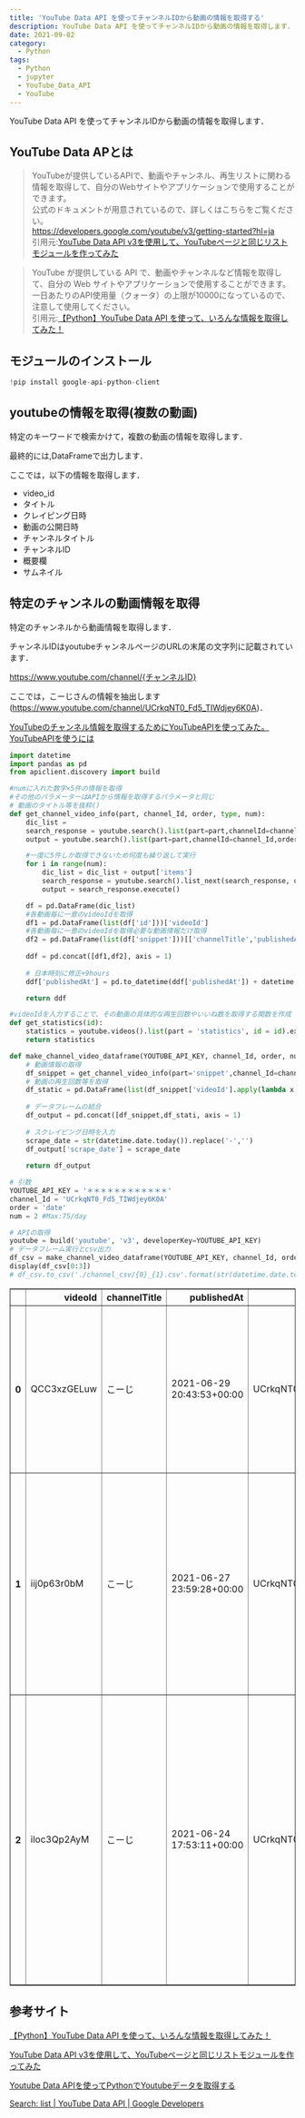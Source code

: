 ```yaml
---
title: 'YouTube Data API を使ってチャンネルIDから動画の情報を取得する'
description: YouTube Data API を使ってチャンネルIDから動画の情報を取得します．
date: 2021-09-02
category: 
  - Python
tags:
  - Python
  - jupyter
  - YouTube_Data_API
  - YouTube
---
```

<!-- https://www.hamlet-engineer.com -->
YouTube Data API を使ってチャンネルIDから動画の情報を取得します．

<!-- more -->


<ClientOnly>
  <CallInArticleAdsense />
</ClientOnly>







## YouTube Data APとは
> YouTubeが提供しているAPIで、動画やチャンネル、再生リストに関わる情報を取得して、自分のWebサイトやアプリケーションで使用することができます。<br>
公式のドキュメントが用意されているので、詳しくはこちらをご覧ください。<br>
https://developers.google.com/youtube/v3/getting-started?hl=ja<br>
引用元:[YouTube Data API v3を使用して、YouTubeページと同じリストモジュールを作ってみた](https://liginc.co.jp/497428#:~:text=%E3%81%BE%E3%81%A8%E3%82%81-,YouTube%20Data%20API%E3%81%A8%E3%81%AF,%E3%81%99%E3%82%8B%E3%81%93%E3%81%A8%E3%81%8C%E3%81%A7%E3%81%8D%E3%81%BE%E3%81%99%E3%80%82)

>YouTube が提供している API で、動画やチャンネルなど情報を取得して、自分の Web サイトやアプリケーションで使用することができます。<br>
一日あたりのAPI使用量（クォータ）の上限が10000になっているので、注意して使用してください。<br>
引用元:[【Python】YouTube Data API を使って、いろんな情報を取得してみた！](https://qiita.com/ryoya41/items/dd1fd4c1427ece787eea)

## モジュールのインストール


```python
!pip install google-api-python-client
```

## youtubeの情報を取得(複数の動画)
特定のキーワードで検索かけて，複数の動画の情報を取得します．

最終的には,DataFrameで出力します．

ここでは，以下の情報を取得します．
- video_id
- タイトル
- クレイピング日時
- 動画の公開日時
- チャンネルタイトル
- チャンネルID
- 概要欄
- サムネイル

## 特定のチャンネルの動画情報を取得
特定のチャンネルから動画情報を取得します．

チャンネルIDはyoutubeチャンネルページのURLの末尾の文字列に記載されています．

https://www.youtube.com/channel/{チャンネルID}

ここでは，こーじさんの情報を抽出します(https://www.youtube.com/channel/UCrkqNT0_Fd5_TIWdjey6K0A)．


[YouTubeのチャンネル情報を取得するためにYouTubeAPIを使ってみた。YouTubeAPIを使うには](https://note.com/saitohtm/n/nb9020547d037)



```python
import datetime
import pandas as pd
from apiclient.discovery import build

#numに入れた数字×5件の情報を取得
#その他のパラメーターはAPIから情報を取得するパラメータと同じ
# 動画のタイトル等を抜粋()
def get_channel_video_info(part, channel_Id, order, type, num):
    dic_list = 
    search_response = youtube.search().list(part=part,channelId=channel_Id,order=order,type=type)
    output = youtube.search().list(part=part,channelId=channel_Id,order=order,type=type).execute()

    #一度に5件しか取得できないため何度も繰り返して実行
    for i in range(num):        
        dic_list = dic_list + output['items']
        search_response = youtube.search().list_next(search_response, output)
        output = search_response.execute()

    df = pd.DataFrame(dic_list)
    #各動画毎に一意のvideoIdを取得
    df1 = pd.DataFrame(list(df['id']))['videoId']
    #各動画毎に一意のvideoIdを取得必要な動画情報だけ取得
    df2 = pd.DataFrame(list(df['snippet']))[['channelTitle','publishedAt','channelId','title','description','thumbnails']]
    
    ddf = pd.concat([df1,df2], axis = 1)
    
    # 日本時刻に修正+9hours
    ddf['publishedAt'] = pd.to_datetime(ddf['publishedAt']) + datetime.timedelta(hours=9)

    return ddf

#videoIdを入力することで、その動画の具体的な再生回数やいいね数を取得する関数を作成
def get_statistics(id):
    statistics = youtube.videos().list(part = 'statistics', id = id).execute()['items'][0]['statistics']
    return statistics

def make_channel_video_dataframe(YOUTUBE_API_KEY, channel_Id, order, num):
    # 動画情報の取得
    df_snippet = get_channel_video_info(part='snippet',channel_Id=channel_Id,order=order,type='video',num = num)
    # 動画の再生回数等を取得
    df_static = pd.DataFrame(list(df_snippet['videoId'].apply(lambda x : get_statistics(x))))
    
    # データフレームの結合
    df_output = pd.concat([df_snippet,df_stati, axis = 1)
    
    # スクレイピング日時を入力
    scrape_date = str(datetime.date.today()).replace('-','')
    df_output['scrape_date'] = scrape_date
    
    return df_output
```


```python
# 引数
YOUTUBE_API_KEY = '＊＊＊＊＊＊＊＊＊＊＊＊'
channel_Id = 'UCrkqNT0_Fd5_TIWdjey6K0A'
order = 'date'
num = 2 #Max:75/day

# APIの取得
youtube = build('youtube', 'v3', developerKey=YOUTUBE_API_KEY)
# データフレーム実行とcsv出力
df_csv = make_channel_video_dataframe(YOUTUBE_API_KEY, channel_Id, order, num)
display(df_csv[0:3])
# df_csv.to_csv('./channel_csv/{0}_{1}.csv'.format(str(datetime.date.today()).replace('-',''), channel_Id), index=False)
```


<div>
<style scoped>
    .dataframe tbody tr th:only-of-type {
        vertical-align: middle;
    }

    .dataframe tbody tr th {
        vertical-align: top;
    }

    .dataframe thead th {
        text-align: right;
    }
</style>
<table border="1" class="dataframe">
  <thead>
    <tr style="text-align: right;">
      <th></th>
      <th>videoId</th>
      <th>channelTitle</th>
      <th>publishedAt</th>
      <th>channelId</th>
      <th>title</th>
      <th>description</th>
      <th>thumbnails</th>
      <th>viewCount</th>
      <th>likeCount</th>
      <th>dislikeCount</th>
      <th>favoriteCount</th>
      <th>commentCount</th>
      <th>scrape_date</th>
    </tr>
  </thead>
  <tbody>
    <tr>
      <th>0</th>
      <td>QCC3xzGELuw</td>
      <td>こーじ</td>
      <td>2021-06-29 20:43:53+00:00</td>
      <td>UCrkqNT0_Fd5_TIWdjey6K0A</td>
      <td>固定式ダイヤル錠の仕組みを解説【物理エンジン】</td>
      <td>使用ソフト ・Unity(メイン) ・Blender(3Dモデリング) ・Tinkercad...</td>
      <td>{'default': {'url': 'https://i.ytimg.com/vi/QC...</td>
      <td>42725</td>
      <td>1310</td>
      <td>29</td>
      <td>0</td>
      <td>106</td>
      <td>20210701</td>
    </tr>
    <tr>
      <th>1</th>
      <td>iij0p63r0bM</td>
      <td>こーじ</td>
      <td>2021-06-27 23:59:28+00:00</td>
      <td>UCrkqNT0_Fd5_TIWdjey6K0A</td>
      <td>【物理エンジン】スケボーが曲がる仕組みを分かりやすく解説【凄い】</td>
      <td>使用ソフト ・Unity(メイン) ・Blender(3Dモデリング) ・Tinkercad...</td>
      <td>{'default': {'url': 'https://i.ytimg.com/vi/ii...</td>
      <td>42126</td>
      <td>1516</td>
      <td>12</td>
      <td>0</td>
      <td>134</td>
      <td>20210701</td>
    </tr>
    <tr>
      <th>2</th>
      <td>iloc3Qp2AyM</td>
      <td>こーじ</td>
      <td>2021-06-24 17:53:11+00:00</td>
      <td>UCrkqNT0_Fd5_TIWdjey6K0A</td>
      <td>【ゴルフ打ちっ放し】２階３階からの飛距離は実際には何ヤードなのか？【物理エンジン】</td>
      <td>使用ソフト ・Unity(メイン) ・Blender(3Dモデリング) ・Tinkercad...</td>
      <td>{'default': {'url': 'https://i.ytimg.com/vi/il...</td>
      <td>48782</td>
      <td>1174</td>
      <td>27</td>
      <td>0</td>
      <td>106</td>
      <td>20210701</td>
    </tr>
  </tbody>
</table>
</div>


## 参考サイト
[【Python】YouTube Data API を使って、いろんな情報を取得してみた！](https://qiita.com/ryoya41/items/dd1fd4c1427ece787eea)

[YouTube Data API v3を使用して、YouTubeページと同じリストモジュールを作ってみた](https://liginc.co.jp/497428#:~:text=%E3%81%BE%E3%81%A8%E3%82%81-,YouTube%20Data%20API%E3%81%A8%E3%81%AF,%E3%81%99%E3%82%8B%E3%81%93%E3%81%A8%E3%81%8C%E3%81%A7%E3%81%8D%E3%81%BE%E3%81%99%E3%80%82)

[Youtube Data APIを使ってPythonでYoutubeデータを取得する](https://qiita.com/g-k/items/7c98efe21257afac70e9)

[Search: list | YouTube Data API | Google Developers](https://developers.google.com/youtube/v3/docs/search/list?hl=ja)





<ClientOnly>
  <CallInArticleAdsense />
</ClientOnly>